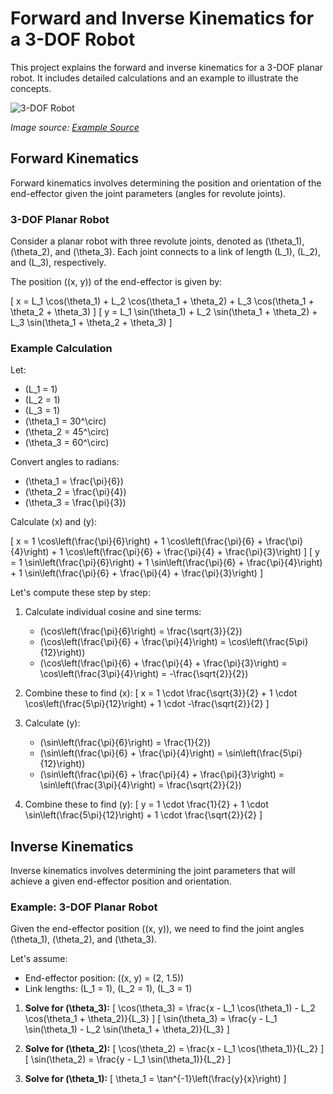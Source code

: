 # Forward and Inverse Kinematics for a 3-DOF Robot

This project explains the forward and inverse kinematics for a 3-DOF planar robot. It includes detailed calculations and an example to illustrate the concepts.

![3-DOF Robot](https://github.com/justRuba/Forward-and-Inverse-Kinematics-for-a-3-DOF-Robot/assets/134620937/d40005b8-c36b-48cf-8213-4d36e81bb1a4)

*Image source: [Example Source](https://www.youtube.com/watch?v=LpYf_hJPN70)*

## Forward Kinematics

Forward kinematics involves determining the position and orientation of the end-effector given the joint parameters (angles for revolute joints).

### 3-DOF Planar Robot

Consider a planar robot with three revolute joints, denoted as \(\theta_1\), \(\theta_2\), and \(\theta_3\). Each joint connects to a link of length \(L_1\), \(L_2\), and \(L_3\), respectively.

The position \((x, y)\) of the end-effector is given by:

\[ 
x = L_1 \cos(\theta_1) + L_2 \cos(\theta_1 + \theta_2) + L_3 \cos(\theta_1 + \theta_2 + \theta_3)
\]
\[ 
y = L_1 \sin(\theta_1) + L_2 \sin(\theta_1 + \theta_2) + L_3 \sin(\theta_1 + \theta_2 + \theta_3)
\]

### Example Calculation

Let:
- \(L_1 = 1\)
- \(L_2 = 1\)
- \(L_3 = 1\)
- \(\theta_1 = 30^\circ\)
- \(\theta_2 = 45^\circ\)
- \(\theta_3 = 60^\circ\)

Convert angles to radians:
- \(\theta_1 = \frac{\pi}{6}\)
- \(\theta_2 = \frac{\pi}{4}\)
- \(\theta_3 = \frac{\pi}{3}\)

Calculate \(x\) and \(y\):

\[ 
x = 1 \cos\left(\frac{\pi}{6}\right) + 1 \cos\left(\frac{\pi}{6} + \frac{\pi}{4}\right) + 1 \cos\left(\frac{\pi}{6} + \frac{\pi}{4} + \frac{\pi}{3}\right)
\]
\[ 
y = 1 \sin\left(\frac{\pi}{6}\right) + 1 \sin\left(\frac{\pi}{6} + \frac{\pi}{4}\right) + 1 \sin\left(\frac{\pi}{6} + \frac{\pi}{4} + \frac{\pi}{3}\right)
\]

Let's compute these step by step:

1. Calculate individual cosine and sine terms:
   - \(\cos\left(\frac{\pi}{6}\right) = \frac{\sqrt{3}}{2}\)
   - \(\cos\left(\frac{\pi}{6} + \frac{\pi}{4}\right) = \cos\left(\frac{5\pi}{12}\right)\)
   - \(\cos\left(\frac{\pi}{6} + \frac{\pi}{4} + \frac{\pi}{3}\right) = \cos\left(\frac{3\pi}{4}\right) = -\frac{\sqrt{2}}{2}\)

2. Combine these to find \(x\):
   \[ 
   x = 1 \cdot \frac{\sqrt{3}}{2} + 1 \cdot \cos\left(\frac{5\pi}{12}\right) + 1 \cdot -\frac{\sqrt{2}}{2} 
   \]

3. Calculate \(y\):
   - \(\sin\left(\frac{\pi}{6}\right) = \frac{1}{2}\)
   - \(\sin\left(\frac{\pi}{6} + \frac{\pi}{4}\right) = \sin\left(\frac{5\pi}{12}\right)\)
   - \(\sin\left(\frac{\pi}{6} + \frac{\pi}{4} + \frac{\pi}{3}\right) = \sin\left(\frac{3\pi}{4}\right) = \frac{\sqrt{2}}{2}\)

4. Combine these to find \(y\):
   \[ 
   y = 1 \cdot \frac{1}{2} + 1 \cdot \sin\left(\frac{5\pi}{12}\right) + 1 \cdot \frac{\sqrt{2}}{2} 
   \]

## Inverse Kinematics

Inverse kinematics involves determining the joint parameters that will achieve a given end-effector position and orientation.

### Example: 3-DOF Planar Robot

Given the end-effector position \((x, y)\), we need to find the joint angles \(\theta_1\), \(\theta_2\), and \(\theta_3\).

Let's assume:
- End-effector position: \((x, y) = (2, 1.5)\)
- Link lengths: \(L_1 = 1\), \(L_2 = 1\), \(L_3 = 1\)

1. **Solve for \(\theta_3\):**
   \[
   \cos(\theta_3) = \frac{x - L_1 \cos(\theta_1) - L_2 \cos(\theta_1 + \theta_2)}{L_3}
   \]
   \[
   \sin(\theta_3) = \frac{y - L_1 \sin(\theta_1) - L_2 \sin(\theta_1 + \theta_2)}{L_3}
   \]

2. **Solve for \(\theta_2\):**
   \[
   \cos(\theta_2) = \frac{x - L_1 \cos(\theta_1)}{L_2}
   \]
   \[
   \sin(\theta_2) = \frac{y - L_1 \sin(\theta_1)}{L_2}
   \]

3. **Solve for \(\theta_1\):**
   \[
   \theta_1 = \tan^{-1}\left(\frac{y}{x}\right)
   \]
